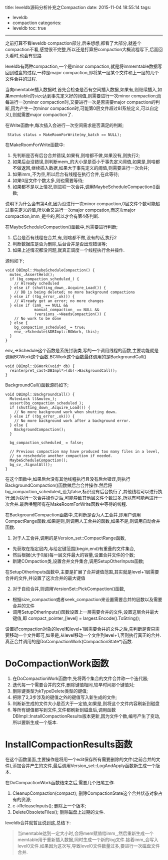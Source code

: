 title: leveldb源码分析补充之Compaction
date: 2015-11-04 18:55:14
tags:
- leveldb
- compaction
categories:
- leveldb
toc: true

---

之前打算不看leveldb compaction部分,后来想想,都看了大部分,就差个compaction不看,感觉很不完整,所以还是打算把compaction大概流程写下,后面回头看时,也会有思路

leveldb有两种compaction,一个是minor compaction,就是将immemtable数据写回到磁盘的过程,一种是major compaction,即将某一层某个文件和上一层的几个文件合并的过程.

当向memtable插入数据时,首先会检查是否有空间插入数据,如果有,则继续插入,如果memtable的size达到事先定义好的阈值,则需要进行一次minor compaction;而每进行一次minor compaction时,又要进行一次是否需要major compaction的判断,因为产生一次minor compaction时,可能第0层文件超过8(系统定义,可以自定义),则就需要major compaction了.

在Write函数中,每次插入会进行一次空间需求是否满足的判断;
```
 Status status = MakeRoomForWrite(my_batch == NULL);
```

在MakeRoomForWrite函数中:

1. 先判断是否有后台合并错误,如果有,则啥都不做,如果没有,则执行2;
2. 如果后台没错误,则判断mem_的大小是是否小于事先定义阈值,如果是,则啥都不做返回,继续插入数据,如果大于事先定义的阈值,则需要进行一次合并;
3. 如果imm_不为空,所以后台有线程在执行合并,在此等待;
4. 如果0层文件个数太多,则也需要等待;
5. 如果都不是以上情况,则进程一次合并,调用MaybeScheduleCompaction()函数;

说明下为什么会有第4点,因为没进行一次minor compaction,0层文件个数可能超过事先定义的值,所以会又进行一次major compcation,而这次major compaction,imm_是空的,所以才会有第4条判断.

在MaybeScheduleCompaction()函数中,也需要进行判断;
1. 后台是否有线程在合并,有,则啥都不做,没有的话,执行2
2. 判断数据库是否为删除,后台合并是否出现错误等;
3. 如果上述情况都没问题,就真正调度一个线程执行合并操作.

源码如下;
```
void DBImpl::MaybeScheduleCompaction() {
  mutex_.AssertHeld();
  if (bg_compaction_scheduled_) {
    // Already scheduled
  } else if (shutting_down_.Acquire_Load()) {
    // DB is being deleted; no more background compactions
  } else if (!bg_error_.ok()) {
    // Already got an error; no more changes
  } else if (imm_ == NULL &&
             manual_compaction_ == NULL &&
             !versions_->NeedsCompaction()) {
    // No work to be done
  } else {
    bg_compaction_scheduled_ = true;
    env_->Schedule(&DBImpl::BGWork, this);
  }
}
```

env_->Schedule这个函数是系统封装类,写的一个调用线程的函数,主要功能就是调用BGWork这个函数.BGWork这个函数最终调用的是BackgroundCall()
```
void DBImpl::BGWork(void* db) {
  reinterpret_cast<DBImpl*>(db)->BackgroundCall();
}
```
BackgroundCall()函数源码如下;
```
void DBImpl::BackgroundCall() {
  MutexLock l(&mutex_);
  assert(bg_compaction_scheduled_);
  if (shutting_down_.Acquire_Load()) {
    // No more background work when shutting down.
  } else if (!bg_error_.ok()) {
    // No more background work after a background error.
  } else {
    BackgroundCompaction();
  }

  bg_compaction_scheduled_ = false;

  // Previous compaction may have produced too many files in a level,
  // so reschedule another compaction if needed.
  MaybeScheduleCompaction();
  bg_cv_.SignalAll();
}
```

在这个函数中,如果后台没有其他线程执行且没有后台错误,则执行BackgroundCompaction()函数做后台合并操作.然后将bg_compaction_scheduled_设为false,标识没有后台执行了,其他线程可以进行执行;因为执行一次合并操作之后,可能导致其他层文件个数过多,所以有可能再进行一次合并.最后唤醒所有在MakeRoomForWrite函数中等待的线程.

在BackgroundCompaction函数中,先判断是否为人工合并,即用户调用CompactRange函数.如果是则,则调用人工合并的函数,如果不是,则调用自动合并函数.


1. 对于人工合并,调用的是Version_set::CompactRange函数,
+  先获取在指定层内,与给定键范围[begin,end)有重叠的文件集合,
+  然后根据(大于0层)每一层文件最大的容量,设置合并文件的个数;
+  新建COmpaction类,设置合并文件集合,调用SetupOtherInputs函数;

在SetupOtherInputs函数中,主要是扩展了合并键值范围,其实就是level+1层需要合并的文件,并设置了这次合并的最大键值

2. 对于自动合并,则调用VersionSet::PickCompaction()函数,
+  根据size_compaction或者seek_compaction来设置需要合并的层数以及需要合并的文件
+  调用SetupOtherInputs()函数设置上一层需要合并的文件,设置这层合并最大键值,即 compact_pointer_[level] = largest.Encode().ToString();

设置好compaction对象的level和level+1层需要合并的文件之后,先判断是否只需要移动一个文件即可,如果是,从level移动一个文件到level+1,否则执行真正的合并.真正合并调用的是DoCompactionWork(CompactionState*)函数.

# DoCompactionWork函数

1. 在DoCompactionWork函数中,先将两个集合的文件合并称一个迭代器;
2. 迭代每一个需要合并的文件,删除键值相同,较早时间那个键值对;
3. 删除键类型为kTypeDelete类型的键值;
4. 把除了2,3步涉及的键值之外的键值写入新生成的文件;
5. 判断新生成的文件大小是否大于一定值,如果是,则将这个文件内容刷新到磁盘
6. 等所有键值都写到文件,文件都刷新到磁盘后,调用函数DBImpl::InstallCompactionResults版本更新,因为文件个数,编号产生了变动,所以要新生成一个版本.

# InstallCompactionResults函数

在这个函数里面,主要操作是将用一个edit保存所有需要删除的文件(之前合并的文件),添加合并产生的文件,最后调用Version_set::LogAndApply函数新生成一个版本.


在DoCompactionWork函数结束之后,需要几个扫尾工作.
1. CleanupCompaction(compact); 删除CompactionState这个合并状态对象占有的资源;
2.  c->ReleaseInputs(); 删除上一个版本;
3.  DeleteObsoleteFiles(); 删除磁盘上过期的文件.

leveldb合并就暂且说到这,总结下:
> 当memtable达到一定大小时,会将mem赋值给imm_,然后重新生成一个memtable用于重新插入数据,同时生成一个新的log文件.接着imm_会写入level0文件.如果因为这次写,导致level0文件数量过多,要进行一次磁盘文件合并.
